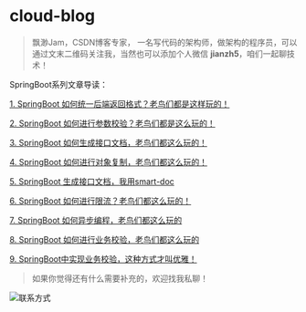 # cloud-blog

> 飘渺Jam，CSDN博客专家，
> 一名写代码的架构师，做架构的程序员，可以通过文末二维码关注我，当然也可以添加个人微信 **jianzh5**，咱们一起聊技术！

SpringBoot系列文章导读：

[1. SpringBoot 如何统一后端返回格式？老鸟们都是这样玩的！](https://javadaily.cn/post/2022012758/2fed6f3dba49/)

[2. SpringBoot 如何进行参数校验？老鸟们都是这么玩的！](https://javadaily.cn/post/2022012731/dc48fbdfae7c/)

[3. SpringBoot 如何生成接口文档，老鸟们都这么玩的！](https://javadaily.cn/post/2022012855/9f304e4c289a/)

[4. SpringBoot 如何进行对象复制，老鸟们都这么玩的！](https://javadaily.cn/post/2022012824/f332ef1de4a5/)

[5. SpringBoot 生成接口文档，我用smart-doc](https://javadaily.cn/post/2022020859/b0c2c010bcfb/)

[6. SpringBoot 如何进行限流？老鸟们都这么玩的！](https://javadaily.cn/post/2022012841/b7425186d4ab/)

[7. SpringBoot 如何异步编程，老鸟们都这么玩的](https://javadaily.cn/post/2022012817/d0442bc8573f/)

[8. SpringBoot 如何进行业务校验，老鸟们都这么玩的](https://javadaily.cn/post/2022012849/1787b5760f92/)

[9. SpringBoot中实现业务校验，这种方式才叫优雅！](https://javadaily.cn/post/2022020916/01a7b0039826/)


> 如果你觉得还有什么需要补充的，欢迎找我私聊！


![联系方式](https://b3logfile.com/file/2021/01/image-a3579d1a.png)

